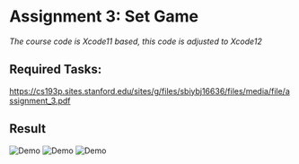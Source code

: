 # Assignment 3: Set Game

*The course code is Xcode11 based, this code is adjusted to Xcode12*

## Required Tasks:
https://cs193p.sites.stanford.edu/sites/g/files/sbiybj16636/files/media/file/assignment_3.pdf

## Result
![Demo](Demo/newGame_deal3cards.gif)
![Demo](Demo/Matched_UnMatched_DealThree.gif)
![Demo](AfterDealThreeDisabled.gif)
